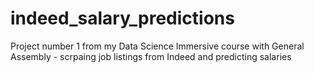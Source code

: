 # indeed_salary_predictions
Project number 1 from my Data Science Immersive course with General Assembly - scrpaing job listings from Indeed and predicting salaries
